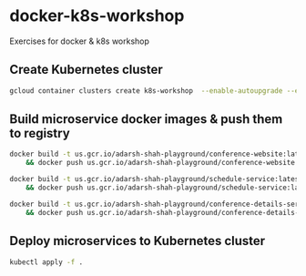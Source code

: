# docker-k8s-workshop
Exercises for docker &amp; k8s workshop

## Create Kubernetes cluster

```bash
gcloud container clusters create k8s-workshop  --enable-autoupgrade --enable-autoscaling --min-nodes=3 --max-nodes=10 --num-nodes=5 --zone=us-east1-b
```

## Build microservice docker images & push them to registry 

```bash
docker build -t us.gcr.io/adarsh-shah-playground/conference-website:latest .
    && docker push us.gcr.io/adarsh-shah-playground/conference-website:latest
```

```bash
docker build -t us.gcr.io/adarsh-shah-playground/schedule-service:latest .
    && docker push us.gcr.io/adarsh-shah-playground/schedule-service:latest
```

```bash
docker build -t us.gcr.io/adarsh-shah-playground/conference-details-service:latest .
    && docker push us.gcr.io/adarsh-shah-playground/conference-details-service:latest
```

## Deploy microservices to Kubernetes cluster

```bash
kubectl apply -f . 
```
